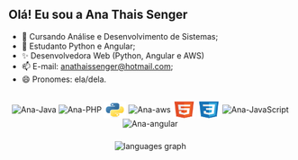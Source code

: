 ## Olá! Eu sou a Ana Thais Senger


<!--
**anatsenger/anatsenger** is a ✨ _special_ ✨ repository because its `README.md` (this file) appears on your GitHub profile.

Here are some ideas to get you started:
-->

- 🔭 Cursando Análise e Desenvolvimento de Sistemas;
- 🌱 Estudanto Python e Angular;
- ✨ Desenvolvedora Web (Python, Angular e AWS)
- 📫 E-mail: anathaissenger@hotmail.com;
- 😄 Pronomes: ela/dela.

<div align="center">
<br>
  <img align="center" alt="Ana-Java" height="80" width="40" src="https://cdn.jsdelivr.net/gh/devicons/devicon/icons/java/java-original.svg">
  <img align="center" alt="Ana-PHP" height="40" width="40" src="https://cdn.jsdelivr.net/gh/devicons/devicon/icons/php/php-original.svg">
  <img align="center" alt="Ana-Python" height="30" width="40" src="https://raw.githubusercontent.com/devicons/devicon/master/icons/python/python-original.svg">
  <img align="center" alt="Ana-aws" height="35" width="40" src="https://icongr.am/devicon/amazonwebservices-original.svg?size=128&color=currentColor">
  <img align="center" alt="Ana-HTML" height="30" width="40" src="https://raw.githubusercontent.com/devicons/devicon/master/icons/html5/html5-original.svg">
  <img align="center" alt="Ana-CSS" height="30" width="40" src="https://raw.githubusercontent.com/devicons/devicon/master/icons/css3/css3-original.svg">
  <img align="center" alt="Ana-JavaScript" height="30" width="40" src="https://cdn.jsdelivr.net/gh/devicons/devicon/icons/javascript/javascript-original.svg">
  <img align="center" alt="Ana-angular" height="30" width="40" src="https://cdn.jsdelivr.net/gh/devicons/devicon/icons/angularjs/angularjs-original.svg" >
</div>

###
<div align="center">
  <img src="https://github-readme-stats.vercel.app/api/top-langs?locale=en&hide_title=false&layout=compact&card_width=320&langs_count=5&theme=dracula&hide_border=false&username=anatsenger" height="150" alt="languages graph"  />
</div>

<br clear="both">



